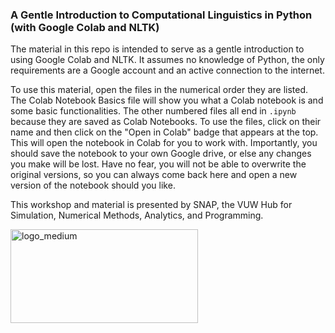 ### A Gentle Introduction to Computational Linguistics in Python (with Google Colab and NLTK)




The material in this repo is intended to serve as a gentle introduction to using Google Colab and NLTK. It assumes no knowledge of Python, the only requirements are a Google account and an active connection to the internet.

To use this material, open the files in the numerical order they are listed. The Colab Notebook Basics file will show you what a Colab notebook is and some basic functionalities. The other numbered files all end in `.ipynb` because they are saved as Colab Notebooks. To use the files, click on their name and then click on the "Open in Colab" badge that appears at the top. This will open the notebook in Colab for you to work with. Importantly, you should save the notebook to your own Google drive, or else any changes you make will be lost. Have no fear, you will not be able to overwrite the original versions, so you can always come back here and open a new version of the notebook should you like.

This workshop and material is presented by SNAP, the VUW Hub for Simulation, Numerical Methods, Analytics, and Programming. 

<img width="300" height = '150' alt="logo_medium" src="https://user-images.githubusercontent.com/16119098/194216215-725d5943-15e5-4fac-8190-cd0838e32b42.png">

